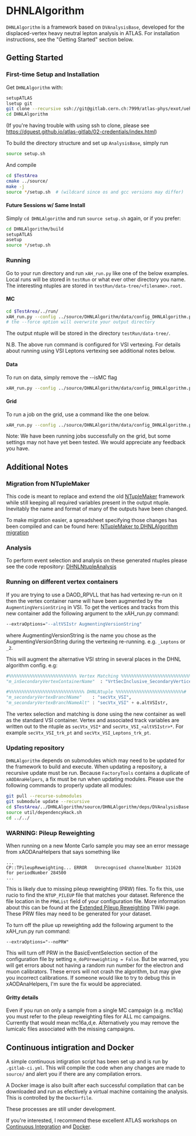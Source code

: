 # DHNLAlgorithm

`DHNLAlgorithm` is a framework based on `DVAnalysisBase`, 
developed for the displaced-vertex heavy neutral lepton analysis in ATLAS. 
For installation instructions, see the "Getting Started" section below.

## Getting Started

### First-time Setup and Installation

Get `DHNLAlgorithm` with:

```bash
setupATLAS
lsetup git
git clone --recursive ssh://git@gitlab.cern.ch:7999/atlas-phys/exot/ueh/EXOT-2017-19/DHNLAlgorithm.git
cd DHNLAlgorithm
```
(If you're having trouble with using ssh to clone, please see https://dguest.github.io/atlas-gitlab/02-credentials/index.html)

To build the directory structure and set up `AnalysisBase`, simply run

```bash
source setup.sh
```

And compile

```bash
cd $TestArea
cmake ../source/
make -j
source */setup.sh  # (wildcard since os and gcc versions may differ)
```


#### Future Sessions w/ Same Install

Simply `cd DHNLAlgorithm` and run `source setup.sh` again, or if you prefer:
```bash
cd DHNLAlgorithm/build
setupATLAS
asetup
source */setup.sh
```

### Running

Go to your run directory and run `xAH_run.py` like one of the below examples. 
Local runs will be stored in `testRun` or what ever other directory you name.
The interesting ntuples are stored in `testRun/data-tree/<filename>.root`.

#### MC
```bash
cd $TestArea/../run/
xAH_run.py --config ../source/DHNLAlgorithm/data/config_DHNLAlgorithm.py --files /path/to/my/DAOD_RPVLL/file --isMC --submitDir testRun --force direct
# the --force option will overwrite your output directory
```

The output ntuple will be stored in the  directory `testRun/data-tree/`.

N.B. The above run command is configured for VSI vertexing. For details about running using VSI Leptons vertexing see additional notes below. 

#### Data
To run on data, simply remove the --isMC flag

```bash
xAH_run.py --config ../source/DHNLAlgorithm/data/config_DHNLAlgorithm.py --files /path/to/my/DAOD_RPVLL/file --submitDir testRun --force direct
```

#### Grid
To run a job on the grid, use a command like the one below. 

```bash
xAH_run.py --config ../source/DHNLAlgorithm/data/config_DHNLAlgorithm.py --files data16_13TeV.00304178.physics_Main.merge.DAOD_RPVLL.r11761_r11764_p4054 --inputRucio prun --optGridMergeOutput 1 --optGridOutputSampleName user.dtrischu.data16_13TeV.00304178.physics_Main.merge.DAOD_RPVLL.r11761_r11764_p4054_HNLNtuple_01 --optGridNGBPerJob 4 
```
Note: We have been running jobs successfully on the grid, but some settings may not have yet been tested. We would appreciate any feedback you have.


## Additional Notes
### Migration from NTupleMaker
This code is meant to replace and extend the old [NTupleMaker](https://gitlab.cern.ch/atlas-phys/exot/ueh/EXOT-2017-19/NTupleMaker) framework while still keeping all required variables present in the output ntuple.
Inevitably the name and format of many of the outputs have been changed. 

To make migration easier, a spreadsheet specifying those changes has been compiled and can be found here: [NTupleMaker to DHNLAlgorithm migration](https://docs.google.com/spreadsheets/d/1NZWwB-mfnVOWJ3HE4mIrcJmJi1nd_CEQ9nqb26g3mtM/edit?usp=sharing) 

### Analysis

To perform event selection and analysis on these generated ntuples please see the code repository: [DHNLNtupleAnalysis](https://gitlab.cern.ch/atlas-phys/exot/ueh/EXOT-2017-19/DHNLNtupleAnalysis)

### Running on different vertex containers

If you are trying to use a DAOD_RPVLL that has had vertexing re-run on it then 
the vertex container name will have been augmented by the `AugmentingVersionString` in VSI. 
To get the vertices and tracks from this new container add the following argument to the xAH_run.py command: 

```bash
--extraOptions="--altVSIstr AugmentingVersionString"
```
where AugmentingVersionString is the name you chose as the AugmentingVersionString 
during the vertexing re-running. e.g. `_Leptons` or `_2`.

This will augment the alternative VSI string in several places in the DHNL algorithm config. e.g:

```python
#%%%%%%%%%%%%%%%%%%%%%%%%%% Vertex Matching %%%%%%%%%%%%%%%%%%%%%%%%%%%%#
"m_inSecondaryVertexContainerName"  : "VrtSecInclusive_SecondaryVertices" + o.VSIstr, 

#%%%%%%%%%%%%%%%%%%%%%%%%%%%%% DHNLNtuple %%%%%%%%%%%%%%%%%%%%%%%%%%#
"m_secondaryVertexBranchName"    : "secVtx_VSI",
"m_secondaryVertexBranchNameAlt" : "secVtx_VSI" + o.altVSIstr,
```

The vertex selection and matching is done using the new container as well 
as the standard VSI container. Vertex and associated track variables are 
written out to the ntuple as `secVtx_VSI*` and `secVtx_VSI_<altVSIstr>*`.
For example `secVtx_VSI_trk_pt` and `secVtx_VSI_Leptons_trk_pt`.

### Updating repository

`DHNLAlgorithm` depends on submodules which may need to be updated for the framework to build and execute.
When updating a repository, a recursive update must be run.
Because `FactoryTools` contains a duplicate of `xAODAnaHelpers`, a fix must be run when updating modules.
Please use the following commands to properly update all modules:
```bash
git pull --recurse-submodules
git submodule update --recursive
cd $TestArea/../DHNLAlgorithm/source/DHNLAlgorithm/deps/DVAnalysisBase
source util/dependencyHack.sh
cd ../../
```


### WARNING: Pileup Reweighting

When running on a new Monte Carlo sample you may see an error message from xAODAnaHelpers that says something like

```
...
CP::TPileupReweighting... ERROR   Unrecognised channelNumber 311620 for periodNumber 284500
...
```
This is likely due to missing pileup reweighting (PRW) files.
To fix this, use rucio to find the `NTUP_PILEUP` file that matches your dataset.
Reference the file location in the `PRWList` field of your configuration file.
More information about this can be found at the [Extended Pileup Reweighting](https://twiki.cern.ch/twiki/bin/view/AtlasProtected/ExtendedPileupReweighting) TWiki page.
These PRW files may need to be generated for your dataset. 

To turn off the pilue up reweighting add the following argument to the xAH_run.py run command: 

```
--extraOptions="--noPRW"
```

This will turn off PRW in the BasicEventSelection section of the configuration file by setting `m_doPUreweighting = False`.
But be warned, you will get errors about not having a random run number for the electron and muon calibrators.
These errors will not crash the algorithm, but may give you incorrect calibrations.
If someone would like to try to debug this in xAODAnaHelpers, I'm sure the fix would be appreciated. 

#### Gritty details
Even if you run on only a sample from a single MC campaign (e.g. mc16a) you must refer to the pileup reweighting files for ALL mc campaigns.
Currently that would mean mc16a,d,e. Alternatively you may remove the lumicalc files associated with the missing campaigns.

## Continuous intigration and Docker
A simple continuous intigration script has been set up and is run by `.gitlab-ci.yml`.
This will compile the code when any changes are made to `source/` and alert you if there are any compilation errors. 

A Docker image is also built after each successful compilation that can be downloaded and run as efectively a virtual machine containing the analysis. 
This is controlled by the `Dockerfile`.

These processes are still under development.

If you're interested, I recommend these excellent ATLAS workshops on 
[Continuous Integration](https://awesome-workshop.github.io/continuous-integration-deployment-gitlab/) and 
[Docker](https://awesome-workshop.github.io/intro-to-docker/). 
